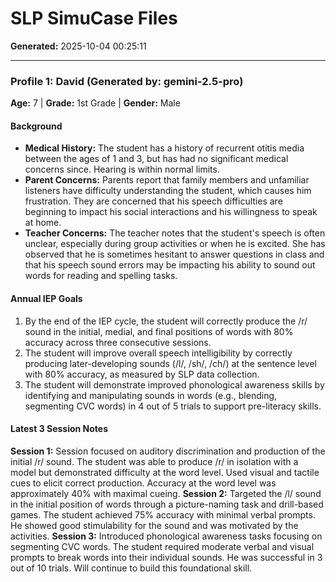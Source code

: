# SLP SimuCase Files
**Generated:** 2025-10-04 00:25:11


---
### **Profile 1: David** (Generated by: gemini-2.5-pro)
**Age:** 7 | **Grade:** 1st Grade | **Gender:** Male

#### Background
- **Medical History:** The student has a history of recurrent otitis media between the ages of 1 and 3, but has had no significant medical concerns since. Hearing is within normal limits.
- **Parent Concerns:** Parents report that family members and unfamiliar listeners have difficulty understanding the student, which causes him frustration. They are concerned that his speech difficulties are beginning to impact his social interactions and his willingness to speak at home.
- **Teacher Concerns:** The teacher notes that the student's speech is often unclear, especially during group activities or when he is excited. She has observed that he is sometimes hesitant to answer questions in class and that his speech sound errors may be impacting his ability to sound out words for reading and spelling tasks.

#### Annual IEP Goals
1. By the end of the IEP cycle, the student will correctly produce the /r/ sound in the initial, medial, and final positions of words with 80% accuracy across three consecutive sessions.
2. The student will improve overall speech intelligibility by correctly producing later-developing sounds (/l/, /sh/, /ch/) at the sentence level with 80% accuracy, as measured by SLP data collection.
3. The student will demonstrate improved phonological awareness skills by identifying and manipulating sounds in words (e.g., blending, segmenting CVC words) in 4 out of 5 trials to support pre-literacy skills.

#### Latest 3 Session Notes
**Session 1:** Session focused on auditory discrimination and production of the initial /r/ sound. The student was able to produce /r/ in isolation with a model but demonstrated difficulty at the word level. Used visual and tactile cues to elicit correct production. Accuracy at the word level was approximately 40% with maximal cueing.
**Session 2:** Targeted the /l/ sound in the initial position of words through a picture-naming task and drill-based games. The student achieved 75% accuracy with minimal verbal prompts. He showed good stimulability for the sound and was motivated by the activities.
**Session 3:** Introduced phonological awareness tasks focusing on segmenting CVC words. The student required moderate verbal and visual prompts to break words into their individual sounds. He was successful in 3 out of 10 trials. Will continue to build this foundational skill.
